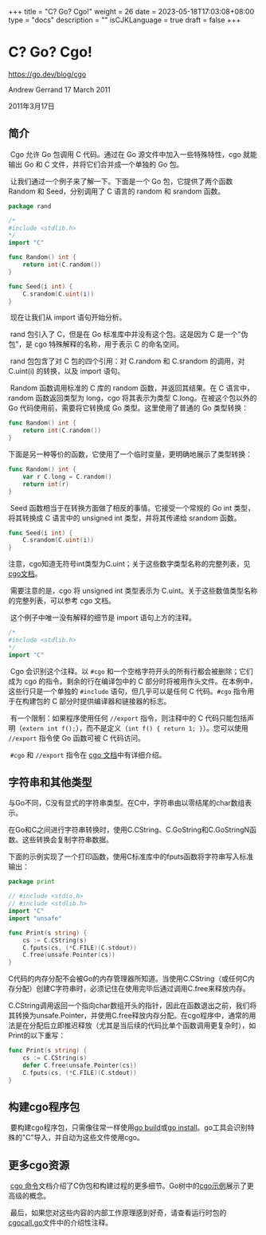 +++
title = "C? Go? Cgo!"
weight = 26
date = 2023-05-18T17:03:08+08:00
type = "docs"
description = ""
isCJKLanguage = true
draft = false
+++

# C? Go? Cgo!

https://go.dev/blog/cgo

Andrew Gerrand
17 March 2011

2011年3月17日

## 简介

​	Cgo 允许 Go 包调用 C 代码。通过在 Go 源文件中加入一些特殊特性，cgo 就能输出 Go 和 C 文件，并将它们合并成一个单独的 Go 包。

​	让我们通过一个例子来了解一下。下面是一个 Go 包，它提供了两个函数 Random 和 Seed，分别调用了 C 语言的 random 和 srandom 函数。

```go linenums="1"
package rand

/*
#include <stdlib.h>
*/
import "C"

func Random() int {
    return int(C.random())
}

func Seed(i int) {
    C.srandom(C.uint(i))
}
```

​	现在让我们从 import 语句开始分析。

​	rand 包引入了 C，但是在 Go 标准库中并没有这个包。这是因为 C 是一个"伪包"，是 cgo 特殊解释的名称，用于表示 C 的命名空间。

​	rand 包包含了对 C 包的四个引用：对 C.random 和 C.srandom 的调用，对 C.uint(i) 的转换，以及 import 语句。

​	Random 函数调用标准的 C 库的 random 函数，并返回其结果。在 C 语言中，random 函数返回类型为 long，cgo 将其表示为类型 C.long。在被这个包以外的 Go 代码使用前，需要将它转换成 Go 类型。这里使用了普通的 Go 类型转换：

```go linenums="1"
func Random() int {
    return int(C.random())
}
```

​	下面是另一种等价的函数，它使用了一个临时变量，更明确地展示了类型转换：

```go linenums="1"
func Random() int {
    var r C.long = C.random()
    return int(r)
}
```

​	Seed 函数相当于在转换方面做了相反的事情。它接受一个常规的 Go int 类型，将其转换成 C 语言中的 unsigned int 类型，并将其传递给 srandom 函数。

```go linenums="1"
func Seed(i int) {
    C.srandom(C.uint(i))
}
```

​	注意，cgo知道无符号int类型为C.uint；关于这些数字类型名称的完整列表，见[cgo文档](https://go.dev/cmd/cgo)。

​	需要注意的是，cgo 将 unsigned int 类型表示为 C.uint。关于这些数值类型名称的完整列表，可以参考 cgo 文档。

​	这个例子中唯一没有解释的细节是 import 语句上方的注释。

```go linenums="1"
/*
#include <stdlib.h>
*/
import "C"
```

​	Cgo 会识别这个注释。以 `#cgo` 和一个空格字符开头的所有行都会被删除；它们成为 cgo 的指令。剩余的行在编译包中的 C 部分时将被用作头文件。在本例中，这些行只是一个单独的 `#include` 语句，但几乎可以是任何 C 代码。`#cgo` 指令用于在构建包的 C 部分时提供编译器和链接器的标志。

​	有一个限制：如果程序使用任何 `//export` 指令，则注释中的 C 代码只能包括声明（`extern int f();`），而不是定义（`int f() { return 1; }`）。您可以使用 `//export` 指令使 Go 函数可被 C 代码访问。

​	`#cgo` 和 `//export` 指令在 [cgo 文档](https://go.dev/cmd/cgo/)中有详细介绍。

## 字符串和其他类型

​	与Go不同，C没有显式的字符串类型。在C中，字符串由以零结尾的char数组表示。

​	在Go和C之间进行字符串转换时，使用C.CString、C.GoString和C.GoStringN函数。这些转换会复制字符串数据。

​	下面的示例实现了一个打印函数，使用C标准库中的fputs函数将字符串写入标准输出：

```go linenums="1"
package print

// #include <stdio.h>
// #include <stdlib.h>
import "C"
import "unsafe"

func Print(s string) {
    cs := C.CString(s)
    C.fputs(cs, (*C.FILE)(C.stdout))
    C.free(unsafe.Pointer(cs))
}
```

​	C代码的内存分配不会被Go的内存管理器所知道。当使用C.CString（或任何C内存分配）创建C字符串时，必须记住在使用完毕后通过调用C.free来释放内存。

​	C.CString调用返回一个指向char数组开头的指针，因此在函数退出之前，我们将其转换为unsafe.Pointer，并使用C.free释放内存分配。在cgo程序中，通常的用法是在分配后立即推迟释放（尤其是当后续的代码比单个函数调用更复杂时），如Print的以下重写：

```go linenums="1"
func Print(s string) {
    cs := C.CString(s)
    defer C.free(unsafe.Pointer(cs))
    C.fputs(cs, (*C.FILE)(C.stdout))
}
```

## 构建cgo程序包

​	要构建cgo程序包，只需像往常一样使用[go build](https://go.dev/cmd/go/#hdr-Compile_packages_and_dependencies)或[go install](https://go.dev/cmd/go/#hdr-Compile_and_install_packages_and_dependencies)。go工具会识别特殊的"C"导入，并自动为这些文件使用cgo。

## 更多cgo资源

​	[cgo 命令](https://go.dev/cmd/cgo/)文档介绍了C伪包和构建过程的更多细节。Go树中的[cgo示例](https://go.dev/misc/cgo/)展示了更高级的概念。

​	最后，如果您对这些内容的内部工作原理感到好奇，请查看运行时包的[cgocall.go](https://go.dev/src/runtime/cgocall.go)文件中的介绍性注释。

